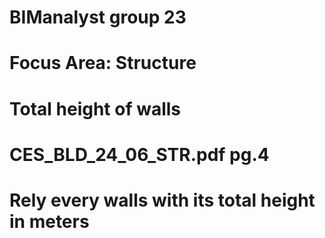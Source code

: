 # BIManalyst group 23
# Focus Area: Structure
# Total height of walls
# CES_BLD_24_06_STR.pdf pg.4
# Rely every walls with its total height in meters

